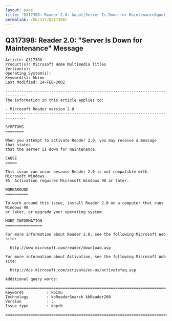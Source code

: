 ```yaml
---
layout: page
title: "Q317398: Reader 2.0: &quot;Server Is Down for Maintenance&quot; Message"
permalink: /kb/317/Q317398/
---
```


## Q317398: Reader 2.0: &quot;Server Is Down for Maintenance&quot; Message

	Article: Q317398
	Product(s): Microsoft Home Multimedia Titles
	Version(s): 
	Operating System(s): 
	Keyword(s): kbimu
	Last Modified: 14-FEB-2002
	
	-------------------------------------------------------------------------------
	The information in this article applies to:
	
	- Microsoft Reader version 2.0 
	-------------------------------------------------------------------------------
	
	SYMPTOMS
	========
	
	When you attempt to activate Reader 2.0, you may receive a message that states
	that the server is down for maintenance.
	
	CAUSE
	=====
	
	This issue can occur because Reader 2.0 is not compatible with Microsoft Windows
	95. Activation requires Microsoft Windows 98 or later.
	
	WORKAROUND
	==========
	
	To work around this issue, install Reader 2.0 on a computer that runs Windows 98
	or later, or upgrade your operating system.
	
	MORE INFORMATION
	================
	
	For more information about Reader 2.0, see the following Microsoft Web site:
	
	  http://www.microsoft.com/reader/download.asp
	
	For more information about Activation, see the following Microsoft Web site:
	
	  http://das.microsoft.com/activate/en-us/activatefaq.asp
	
	Additional query words:
	
	======================================================================
	Keywords          : kbimu 
	Technology        : kbReaderSearch kbReader200
	Version           : :
	Issue type        : kbprb
	
	=============================================================================
	
